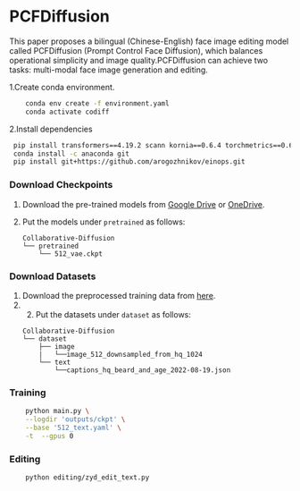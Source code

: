 # PCFDiffusion
This paper proposes a bilingual (Chinese-English) face image editing model called PCFDiffusion (Prompt Control Face Diffusion), which balances operational simplicity and image quality.PCFDiffusion can achieve two tasks: multi-modal face image generation and editing. 


1.Create conda environment.<br>

```bash
    conda env create -f environment.yaml
    conda activate codiff
   ```


2.Install dependencies

   ```bash
    pip install transformers==4.19.2 scann kornia==0.6.4 torchmetrics==0.6.0
    conda install -c anaconda git
    pip install git+https://github.com/arogozhnikov/einops.git
   ```

### Download Checkpoints

1. Download the pre-trained models from [Google Drive](https://drive.google.com/drive/folders/13MdDea8eI8P4ygeIyfy8krlTb8Ty0mAP?usp=sharing) or [OneDrive](https://entuedu-my.sharepoint.com/:f:/g/personal/ziqi002_e_ntu_edu_sg/ErjBxdNGbyhJtnPLFWxLJkABb1dScdz9T0kCjzYC65y17g?e=cn5F9h).

3. Put the models under `pretrained` as follows:
    ```
    Collaborative-Diffusion
    └── pretrained
        └── 512_vae.ckpt

### Download Datasets
1. Download the preprocessed training data from [here](https://drive.google.com/drive/folders/1rLcdN-VctJpW4k9AfSXWk0kqxh329xc4?usp=sharing).
2. 2. Put the datasets under `dataset` as follows:
    ```
    Collaborative-Diffusion
    └── dataset
        ├── image
        |   └──image_512_downsampled_from_hq_1024
        └── text
            └──captions_hq_beard_and_age_2022-08-19.json
    ```

### Training

```bash
    python main.py \
    --logdir 'outputs/ckpt' \
    --base '512_text.yaml' \
    -t  --gpus 0
 ```

### Editing

```bash
    python editing/zyd_edit_text.py
```


























